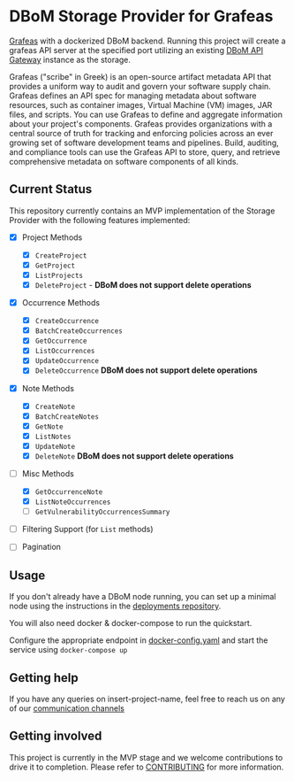 # DBoM Storage Provider for Grafeas

[Grafeas](https://github.com/grafeas/grafeas) with a dockerized DBoM backend. Running this project will create a grafeas API server at the specified port utilizing an existing [DBoM API Gateway](https://github.com/DBOMproject/chainsource-gateway/) instance as the storage.

Grafeas ("scribe" in Greek) is an open-source artifact metadata API that provides a uniform way to audit and govern your software supply chain. Grafeas defines an API spec for managing metadata about software resources, such as container images, Virtual Machine (VM) images, JAR files, and scripts. You can use Grafeas to define and aggregate information about your project's components. Grafeas provides organizations with a central source of truth for tracking and enforcing policies across an ever growing set of software development teams and pipelines. Build, auditing, and compliance tools can use the Grafeas API to store, query, and retrieve comprehensive metadata on software components of all kinds.

## Current Status

This repository currently contains an MVP implementation of the Storage Provider with the following features implemented:

- [x] Project Methods
  - [x] `CreateProject`
  - [x] `GetProject`
  - [x] `ListProjects`
  - [x] `DeleteProject` - **DBoM does not support delete operations**
- [x] Occurrence Methods
  - [x] `CreateOccurrence`
  - [x] `BatchCreateOccurrences`
  - [x] `GetOccurrence`
  - [x] `ListOccurrences`
  - [x] `UpdateOccurrence`
  - [x] `DeleteOccurrence`  **DBoM does not support delete operations**
- [x] Note Methods
  - [x] `CreateNote`
  - [x] `BatchCreateNotes`
  - [x] `GetNote`
  - [x] `ListNotes`
  - [x] `UpdateNote`
  - [x] `DeleteNote` **DBoM does not support delete operations**
- [ ] Misc Methods
  - [x] `GetOccurrenceNote`
  - [x] `ListNoteOccurrences`
  - [ ] `GetVulnerabilityOccurrencesSummary`
- [ ] Filtering Support (for `List` methods)
- [ ] Pagination


## Usage

If you don't already have a DBoM node running, you can set up a minimal node using the instructions in the [deployments repository](https://github.com/DBOMproject/deployments/tree/master/docker-compose-quickstart).

You will also need docker & docker-compose to run the quickstart. 

Configure the appropriate endpoint in [docker-config.yaml](./docker-config.yaml) and start the service using `docker-compose up`

## Getting help

If you have any queries on insert-project-name, feel free to reach us on any of our [communication channels](https://github.com/DBOMproject/community/blob/master/COMMUNICATION.md) 

## Getting involved

This project is currently in the MVP stage and we welcome contributions to drive it to completion. Please refer to [CONTRIBUTING](CONTRIBUTING.md) for more information.


